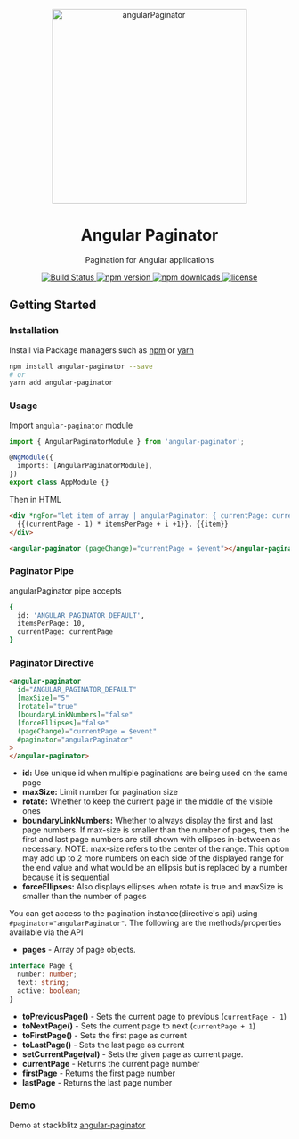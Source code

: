 <p align="center">
  <a href="https://github.com/sibiraj-s/angular-paginator">
   <img src="./assets/angular.png" alt="angularPaginator" width="350">
  </a>
</p>
<h1 align="center">Angular Paginator</h1>
<p align="center">Pagination for Angular applications</p>
<p align="center">
  <a href="https://github.com/sibiraj-s/angular-paginator/actions">
    <img alt="Build Status" src="https://github.com/sibiraj-s/angular-paginator/workflows/Tests/badge.svg">
  </a>
  <a href="https://www.npmjs.com/package/angular-paginator">
    <img alt="npm version" src="https://badgen.net/npm/v/angular-paginator">
  </a>
  <a href="https://www.npmjs.com/package/angular-paginator">
    <img alt="npm downloads" src="https://badgen.net/npm/dt/angular-paginator">
  </a>
  <a href="https://github.com/sibiraj-s/angular-paginator/blob/master/LICENSE">
    <img alt="license" src="https://badgen.net/github/license/sibiraj-s/angular-paginator">
  </a>
</p>

## Getting Started

### Installation

Install via Package managers such as [npm][npm] or [yarn][yarn]

```bash
npm install angular-paginator --save
# or
yarn add angular-paginator
```

### Usage

Import `angular-paginator` module

```typescript
import { AngularPaginatorModule } from 'angular-paginator';

@NgModule({
  imports: [AngularPaginatorModule],
})
export class AppModule {}
```

Then in HTML

```html
<div *ngFor="let item of array | angularPaginator: { currentPage: currentPage }; let i = index">
  {{(currentPage - 1) * itemsPerPage + i +1}}. {{item}}
</div>

<angular-paginator (pageChange)="currentPage = $event"></angular-paginator>
```

### Paginator Pipe

angularPaginator pipe accepts

```bash
{
  id: 'ANGULAR_PAGINATOR_DEFAULT',
  itemsPerPage: 10,
  currentPage: currentPage
}
```

### Paginator Directive

```html
<angular-paginator
  id="ANGULAR_PAGINATOR_DEFAULT"
  [maxSize]="5"
  [rotate]="true"
  [boundaryLinkNumbers]="false"
  [forceEllipses]="false"
  (pageChange)="currentPage = $event"
  #paginator="angularPaginator"
>
</angular-paginator>
```

- **id:** Use unique id when multiple paginations are being used on the same page
- **maxSize:** Limit number for pagination size
- **rotate:** Whether to keep the current page in the middle of the visible ones
- **boundaryLinkNumbers:** Whether to always display the first and last page numbers. If max-size is smaller than the number of pages, then the first and last page numbers are still shown with ellipses in-between as necessary. NOTE: max-size refers to the center of the range. This option may add up to 2 more numbers on each side of the displayed range for the end value and what would be an ellipsis but is replaced by a number because it is sequential
- **forceEllipses:** Also displays ellipses when rotate is true and maxSize is smaller than the number of pages

You can get access to the pagination instance(directive's api) using `#paginator="angularPaginator"`. The following are the methods/properties available via the API

- **pages** - Array of page objects.

```ts
interface Page {
  number: number;
  text: string;
  active: boolean;
}
```

- **toPreviousPage()** - Sets the current page to previous (`currentPage - 1`)
- **toNextPage()** - Sets the current page to next (`currentPage + 1`)
- **toFirstPage()** - Sets the first page as current
- **toLastPage()** - Sets the last page as current
- **setCurrentPage(val)** - Sets the given page as current page.
- **currentPage** - Returns the current page number
- **firstPage** - Returns the first page number
- **lastPage** - Returns the last page number

### Demo

Demo at stackblitz [angular-paginator](https://angular-paginator.stackblitz.io)

[npm]: https://www.npmjs.com/
[yarn]: https://yarnpkg.com/lang/en/
[github]: https://sibiraj-s.github.io/

